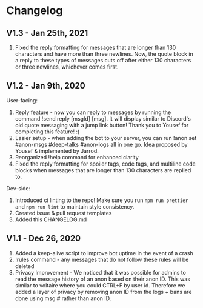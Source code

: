 # Changelog

## V1.3 - Jan 25th, 2021

1. Fixed the reply formatting for messages that are longer than 130 characters and have more than three newlines. Now, the quote block in
   a reply to these types of messages cuts off after either 130 characters or three newlines, whichever comes first.

## V1.2 - Jan 9th, 2020

User-facing:

1. Reply feature - now you can reply to messages by running the command !send reply [msgId] [msg]. It will
   display similar to Discord's old quote messaging with a jump link button! Thank you to Yousef for completing this
   feature! :)
2. Easier setup - when adding the bot to your server, you can run !anon set #anon-msgs #deep-talks #anon-logs all in one go.
   Idea proposed by Yousef & implemented by Jarrod.
3. Reorganized !help command for enhanced clarity
4. Fixed the reply formatting for spoiler tags, code tags, and multiline code blocks when messages that are longer than 130 characters 
   are replied to.

Dev-side:

1. Introduced ci linting to the repo! Make sure you run `npm run prettier` and `npm run lint` to maintain style consistency.
2. Created issue & pull request templates
3. Added this CHANGELOG.md

## V1.1 - Dec 26, 2020

1. Added a keep-alive script to improve bot uptime in the event of a crash
2. !rules command - any messages that do not follow these rules will be deleted
3. Privacy Improvement - We noticed that it was possible for admins to read the message history of an
   anon based on their anon ID. This was similar to voltaire where you could CTRL+F by user id.
   Therefore we added a layer of privacy by removing anon ID from the logs + bans are done using msg # rather than anon ID.
